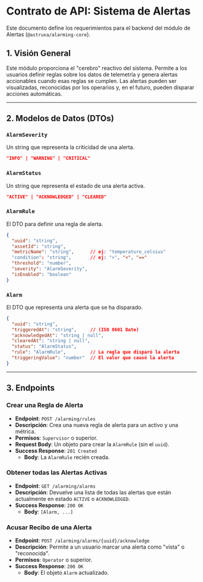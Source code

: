 # Contrato de API: Sistema de Alertas

Este documento define los requerimientos para el backend del módulo de Alertas (`@astruxa/alarming-core`).

## 1. Visión General

Este módulo proporciona el "cerebro" reactivo del sistema. Permite a los usuarios definir reglas sobre los datos de telemetría y genera alertas accionables cuando esas reglas se cumplen. Las alertas pueden ser visualizadas, reconocidas por los operarios y, en el futuro, pueden disparar acciones automáticas.

---

## 2. Modelos de Datos (DTOs)

### `AlarmSeverity`

Un string que representa la criticidad de una alerta.

```json
"INFO" | "WARNING" | "CRITICAL"
```

### `AlarmStatus`

Un string que representa el estado de una alerta activa.

```json
"ACTIVE" | "ACKNOWLEDGED" | "CLEARED"
```

### `AlarmRule`

El DTO para definir una regla de alerta.

```json
{
  "uuid": "string",
  "assetId": "string",
  "metricName": "string",      // ej: "temperature_celsius"
  "condition": "string",       // ej: ">", "<", "=="
  "threshold": "number",
  "severity": "AlarmSeverity",
  "isEnabled": "boolean"
}
```

### `Alarm`

El DTO que representa una alerta que se ha disparado.

```json
{
  "uuid": "string",
  "triggeredAt": "string",     // (ISO 8601 Date)
  "acknowledgedAt": "string | null",
  "clearedAt": "string | null",
  "status": "AlarmStatus",
  "rule": "AlarmRule",         // La regla que disparó la alerta
  "triggeringValue": "number"  // El valor que causó la alerta
}
```

---

## 3. Endpoints

### Crear una Regla de Alerta

-   **Endpoint**: `POST /alarming/rules`
-   **Descripción**: Crea una nueva regla de alerta para un activo y una métrica.
-   **Permisos**: `Supervisor` o superior.
-   **Request Body**: Un objeto para crear la `AlarmRule` (sin el `uuid`).
-   **Success Response**: `201 Created`
    -   **Body**: La `AlarmRule` recién creada.

### Obtener todas las Alertas Activas

-   **Endpoint**: `GET /alarming/alarms`
-   **Descripción**: Devuelve una lista de todas las alertas que están actualmente en estado `ACTIVE` o `ACKNOWLEDGED`.
-   **Success Response**: `200 OK`
    -   **Body**: `[Alarm, ...]`

### Acusar Recibo de una Alerta

-   **Endpoint**: `POST /alarming/alarms/{uuid}/acknowledge`
-   **Descripción**: Permite a un usuario marcar una alerta como "vista" o "reconocida".
-   **Permisos**: `Operator` o superior.
-   **Success Response**: `200 OK`
    -   **Body**: El objeto `Alarm` actualizado.
